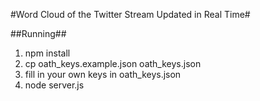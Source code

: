 #Word Cloud of the Twitter Stream Updated in Real Time#

##Running##

1. npm install
1. cp oath_keys.example.json oath_keys.json
2. fill in your own keys in oath_keys.json
3. node server.js

